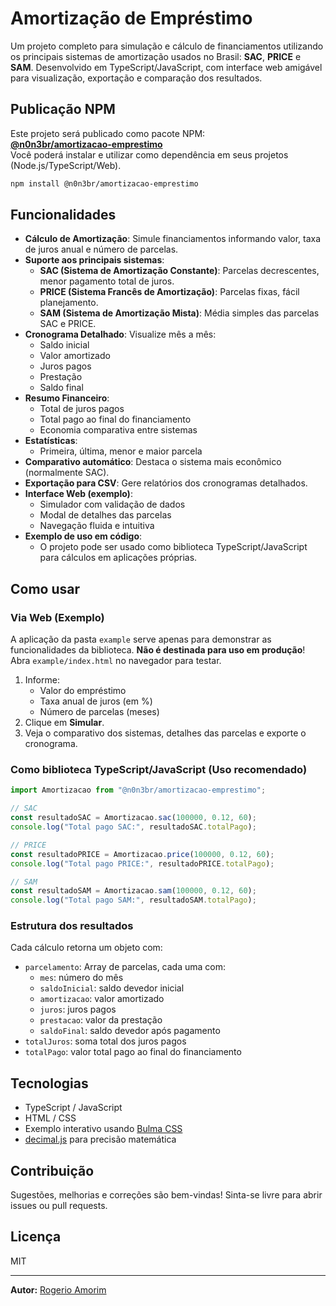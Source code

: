 # Amortização de Empréstimo

Um projeto completo para simulação e cálculo de financiamentos utilizando os principais sistemas de amortização usados no Brasil: **SAC**, **PRICE** e **SAM**. Desenvolvido em TypeScript/JavaScript, com interface web amigável para visualização, exportação e comparação dos resultados.

## Publicação NPM

Este projeto será publicado como pacote NPM:  
**[@n0n3br/amortizacao-emprestimo](https://www.npmjs.com/package/@n0n3br/amortizacao-emprestimo)**  
Você poderá instalar e utilizar como dependência em seus projetos (Node.js/TypeScript/Web).

```bash
npm install @n0n3br/amortizacao-emprestimo
```

## Funcionalidades

- **Cálculo de Amortização**: Simule financiamentos informando valor, taxa de juros anual e número de parcelas.
- **Suporte aos principais sistemas**:
  - **SAC (Sistema de Amortização Constante)**: Parcelas decrescentes, menor pagamento total de juros.
  - **PRICE (Sistema Francês de Amortização)**: Parcelas fixas, fácil planejamento.
  - **SAM (Sistema de Amortização Mista)**: Média simples das parcelas SAC e PRICE.
- **Cronograma Detalhado**: Visualize mês a mês:
  - Saldo inicial
  - Valor amortizado
  - Juros pagos
  - Prestação
  - Saldo final
- **Resumo Financeiro**:
  - Total de juros pagos
  - Total pago ao final do financiamento
  - Economia comparativa entre sistemas
- **Estatísticas**:
  - Primeira, última, menor e maior parcela
- **Comparativo automático**: Destaca o sistema mais econômico (normalmente SAC).
- **Exportação para CSV**: Gere relatórios dos cronogramas detalhados.
- **Interface Web (exemplo)**:
  - Simulador com validação de dados
  - Modal de detalhes das parcelas
  - Navegação fluida e intuitiva
- **Exemplo de uso em código**:
  - O projeto pode ser usado como biblioteca TypeScript/JavaScript para cálculos em aplicações próprias.

## Como usar

### Via Web (Exemplo)

A aplicação da pasta `example` serve apenas para demonstrar as funcionalidades da biblioteca. **Não é destinada para uso em produção**!  
Abra `example/index.html` no navegador para testar.

1. Informe:
   - Valor do empréstimo
   - Taxa anual de juros (em %)
   - Número de parcelas (meses)
2. Clique em **Simular**.
3. Veja o comparativo dos sistemas, detalhes das parcelas e exporte o cronograma.

### Como biblioteca TypeScript/JavaScript (Uso recomendado)

```typescript
import Amortizacao from "@n0n3br/amortizacao-emprestimo";

// SAC
const resultadoSAC = Amortizacao.sac(100000, 0.12, 60);
console.log("Total pago SAC:", resultadoSAC.totalPago);

// PRICE
const resultadoPRICE = Amortizacao.price(100000, 0.12, 60);
console.log("Total pago PRICE:", resultadoPRICE.totalPago);

// SAM
const resultadoSAM = Amortizacao.sam(100000, 0.12, 60);
console.log("Total pago SAM:", resultadoSAM.totalPago);
```

### Estrutura dos resultados

Cada cálculo retorna um objeto com:

- `parcelamento`: Array de parcelas, cada uma com:
  - `mes`: número do mês
  - `saldoInicial`: saldo devedor inicial
  - `amortizacao`: valor amortizado
  - `juros`: juros pagos
  - `prestacao`: valor da prestação
  - `saldoFinal`: saldo devedor após pagamento
- `totalJuros`: soma total dos juros pagos
- `totalPago`: valor total pago ao final do financiamento

## Tecnologias

- TypeScript / JavaScript
- HTML / CSS
- Exemplo interativo usando [Bulma CSS](https://bulma.io/)
- [decimal.js](https://github.com/MikeMcl/decimal.js/) para precisão matemática

## Contribuição

Sugestões, melhorias e correções são bem-vindas! Sinta-se livre para abrir issues ou pull requests.

## Licença

MIT

---

**Autor:** [Rogerio Amorim](https://github.com/rogeriolaa)
